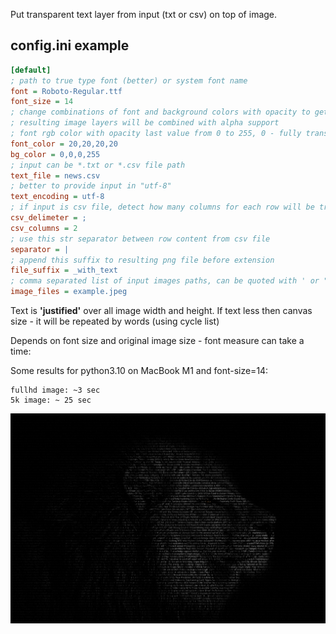 Put transparent text layer from input (txt or csv) on top of image.

## config.ini example
```ini
[default]
; path to true type font (better) or system font name
font = Roboto-Regular.ttf
font_size = 14
; change combinations of font and background colors with opacity to get different results
; resulting image layers will be combined with alpha support
; font rgb color with opacity last value from 0 to 255, 0 - fully transparent
font_color = 20,20,20,20
bg_color = 0,0,0,255
; input can be *.txt or *.csv file path
text_file = news.csv
; better to provide input in "utf-8"
text_encoding = utf-8
; if input is csv file, detect how many columns for each row will be treated as separate input
csv_delimeter = ;
csv_columns = 2
; use this str separator between row content from csv file
separator = |
; append this suffix to resulting png file before extension
file_suffix = _with_text
; comma separated list of input images paths, can be quoted with ' or "
image_files = example.jpeg
```


Text is __'justified'__ over all image width and height. If text less then canvas size - it will be repeated by words (using cycle list)

Depends on font size and original image size - font measure can take a time:

Some results for python3.10 on MacBook M1 and font-size=14:

    fullhd image: ~3 sec
    5k image: ~ 25 sec


![einshtein](example_with_text.png)